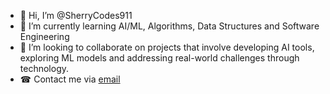 - 👋 Hi, I’m @SherryCodes911
- 🌱 I’m currently learning AI/ML, Algorithms, Data Structures and Software Engineering
- 💞️ I’m looking to collaborate on projects that involve developing AI tools, exploring ML models and addressing real-world challenges through technology.
- ☎  Contact me via <a href=shahriyarphulpoto@gmail>email</a>

<!---
SherryCodes911/SherryCodes911 is a ✨ special ✨ repository because its `README.md` (this file) appears on your GitHub profile.
You can click the Preview link to take a look at your changes.
--->
